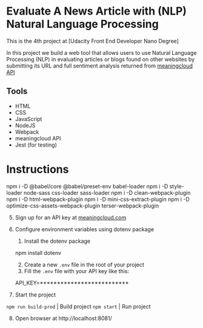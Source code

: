 # Evaluate A News Article with (NLP) Natural Language Processing

This is the 4th project at [Udacity Front End Developer Nano Degree]

In this project we build a web tool that allows users to use Natural Language Processing (NLP) in evaluating articles or blogs found on other websites by submitting its URL and full sentiment analysis returned from [meaningcloud API](https://www.meaningcloud.com/products/sentiment-analysis)

## Tools
* HTML
* CSS
* JavaScript
* NodeJS
* Webpack
* meaningcloud API
* Jest (for testing)

# Instructions

npm i -D @babel/core @babel/preset-env babel-loader
npm i -D style-loader node-sass css-loader sass-loader
npm i -D clean-webpack-plugin
npm i -D html-webpack-plugin
npm i -D mini-css-extract-plugin
npm i -D optimize-css-assets-webpack-plugin terser-webpack-plugin

5. Sign up for an API key at [meaningcloud.com](https://www.meaningcloud.com/developer/create-account)

6. Configure environment variables using dotenv package
	1. Install the dotenv package
	
	npm install dotenv

	2. Create a new `.env` file in the root of your project
	3. Fill the `.env` file with your API key like this:
	
	API_KEY=**************************
	
7. Start the project

`npm run build-prod` | Build project
`npm start` | Run project

8. Open browser at http://localhost:8081/
